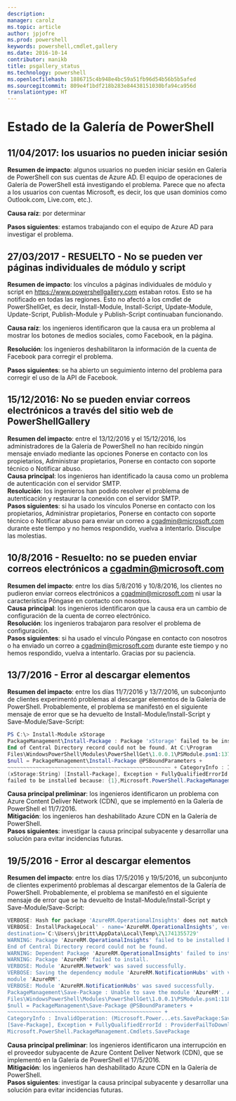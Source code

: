 ```yaml
---
description: 
manager: carolz
ms.topic: article
author: jpjofre
ms.prod: powershell
keywords: powershell,cmdlet,gallery
ms.date: 2016-10-14
contributor: manikb
title: psgallery_status
ms.technology: powershell
ms.openlocfilehash: 1886715c4b948e4bc59a51fb96d54b56b5b5afed
ms.sourcegitcommit: 809e4f1bdf218b283e84438151030bfa94ca956d
translationtype: HT
---
```

<a name="powershell-gallery-status"></a>Estado de la Galería de PowerShell
=========================

## <a name="04112017---users-unable-to-log-in"></a>11/04/2017: los usuarios no pueden iniciar sesión

__Resumen de impacto__: algunos usuarios no pueden iniciar sesión en Galería de PowerShell con sus cuentas de Azure AD. El equipo de operaciones de Galería de PowerShell está investigando el problema. Parece que no afecta a los usuarios con cuentas Microsoft, es decir, los que usan dominios como Outlook.com, Live.com, etc.). 
 
__Causa raíz__: por determinar  

__Pasos siguientes__: estamos trabajando con el equipo de Azure AD para investigar el problema. 

## <a name="03272017---resolved-unable-to-see-individual-module-and-script-pages"></a>27/03/2017 - RESUELTO - No se pueden ver páginas individuales de módulo y script

__Resumen de impacto__: los vínculos a páginas individuales de módulo y script en https://www.powershellgallery.com estaban rotos. Esto se ha notificado en todas las regiones. Esto no afectó a los cmdlet de PowerShellGet, es decir, Install-Module, Install-Script, Update-Module, Update-Script, Publish-Module y Publish-Script continuaban funcionando.

__Causa raíz__: los ingenieros identificaron que la causa era un problema al mostrar los botones de medios sociales, como Facebook, en la página.  

__Resolución__: los ingenieros deshabilitaron la información de la cuenta de Facebook para corregir el problema.

__Pasos siguientes__: se ha abierto un seguimiento interno del problema para corregir el uso de la API de Facebook.

## <a name="12152016---unable-to-send-emails-via-powershellgallery-website"></a>15/12/2016: No se pueden enviar correos electrónicos a través del sitio web de PowerShellGallery

__Resumen del impacto__: entre el 13/12/2016 y el 15/12/2016, los administradores de la Galería de PowerShell no han recibido ningún mensaje enviado mediante las opciones Ponerse en contacto con los propietarios, Administrar propietarios, Ponerse en contacto con soporte técnico o Notificar abuso.  
__Causa principal__: los ingenieros han identificado la causa como un problema de autenticación con el servidor SMTP.  
__Resolución__: los ingenieros han podido resolver el problema de autenticación y restaurar la conexión con el servidor SMTP.  
__Pasos siguientes__: si ha usado los vínculos Ponerse en contacto con los propietarios, Administrar propietarios, Ponerse en contacto con soporte técnico o Notificar abuso para enviar un correo a cgadmin@microsoft.com durante este tiempo y no hemos respondido, vuelva a intentarlo. Disculpe las molestias.  



## <a name="8102016---resolved-unable-to-send-emails-to-cgadminmicrosoftcom"></a>10/8/2016 - Resuelto: no se pueden enviar correos electrónicos a cgadmin@microsoft.com

__Resumen del impacto__: entre los días 5/8/2016 y 10/8/2016, los clientes no pudieron enviar correos electrónicos a cgadmin@microsoft.com ni usar la característica Póngase en contacto con nosotros.  
__Causa principal__: los ingenieros identificaron que la causa era un cambio de configuración de la cuenta de correo electrónico.  
__Resolución__: los ingenieros trabajaron para resolver el problema de configuración.  
__Pasos siguientes__: si ha usado el vínculo Póngase en contacto con nosotros o ha enviado un correo a cgadmin@microsoft.com durante este tiempo y no hemos respondido, vuelva a intentarlo. Gracias por su paciencia.



## <a name="7132016---download-items-failed"></a>13/7/2016 - Error al descargar elementos

__Resumen del impacto__: entre los días 11/7/2016 y 13/7/2016, un subconjunto de clientes experimentó problemas al descargar elementos de la Galería de PowerShell. Probablemente, el problema se manifestó en el siguiente mensaje de error que se ha devuelto de Install-Module/Install-Script y Save-Module/Save-Script:

```PowerShell
PS C:\> Install-Module xStorage 
PackageManagement\Install-Package : Package 'xStorage' failed to be installed because: 
End of Central Directory record could not be found. At C:\Program 
Files\WindowsPowerShell\Modules\PowerShellGet\1.0.0.1\PSModule.psm1:1375 char:21 + ... 
$null = PackageManagement\Install-Package @PSBoundParameters + 
~~~~~~~~~~~~~~~~~~~~~~~~~~~~~~~~~~~~~~~~~~~~~~~~~~~~ + CategoryInfo : InvalidResult: 
(xStorage:String) [Install-Package], Exception + FullyQualifiedErrorId : Package '{0}' 
failed to be installed because: {1},Microsoft.PowerShell.PackageManagement.Cmdlets.InstallPackage 
```

__Causa principal preliminar__: los ingenieros identificaron un problema con Azure Content Deliver Network (CDN), que se implementó en la Galería de PowerShell el 11/7/2016.  
__Mitigación__: los ingenieros han deshabilitado Azure CDN en la Galería de PowerShell.  
__Pasos siguientes__: investigar la causa principal subyacente y desarrollar una solución para evitar incidencias futuras.


## <a name="5192016---download-items-failed"></a>19/5/2016 - Error al descargar elementos
__Resumen del impacto__: entre los días 17/5/2016 y 19/5/2016, un subconjunto de clientes experimentó problemas al descargar elementos de la Galería de PowerShell. Probablemente, el problema se manifestó en el siguiente mensaje de error que se ha devuelto de Install-Module/Install-Script y Save-Module/Save-Script:

```PowerShell
VERBOSE: Hash for package 'AzureRM.OperationalInsights' does not match hash provided from the server.
VERBOSE: InstallPackageLocal' - name='AzureRM.OperationalInsights', version='1.0.8',
destination='C:\Users\jbritt\AppData\Local\Temp\2\1741355729'
WARNING: Package 'AzureRM.OperationalInsights' failed to be installed because: 
End of Central Directory record could not be found. 
WARNING: Dependent Package 'AzureRM.OperationalInsights' failed to install. 
WARNING: Package 'AzureRM' failed to install. 
VERBOSE: Module 'AzureRM.Network' was saved successfully. 
VERBOSE: Saving the dependency module 'AzureRM.NotificationHubs' with version '1.0.8' for the 
module 'AzureRM'. 
VERBOSE: Module 'AzureRM.NotificationHubs' was saved successfully. 
PackageManagement\Save-Package : Unable to save the module 'AzureRM'. At C:\Program 
Files\WindowsPowerShell\Modules\PowerShellGet\1.0.0.1\PSModule.psm1:1187 char:21 + 
$null = PackageManagement\Save-Package @PSBoundParameters + 
~~~~~~~~~~~~~~~~~~~~~~~~~~~~~~~~~~~~~~~~~~~~~~~~~ + 
CategoryInfo : InvalidOperation: (Microsoft.Power...ets.SavePackage:SavePackage) 
[Save-Package], Exception + FullyQualifiedErrorId : ProviderFailToDownloadFile,
Microsoft.PowerShell.PackageManagement.Cmdlets.SavePackage 
```

__Causa principal preliminar__: los ingenieros identificaron una interrupción en el proveedor subyacente de Azure Content Deliver Network (CDN), que se implementó en la Galería de PowerShell el 17/5/2016.  
__Mitigación__: los ingenieros han deshabilitado Azure CDN en la Galería de PowerShell.  
__Pasos siguientes__: investigar la causa principal subyacente y desarrollar una solución para evitar incidencias futuras.

